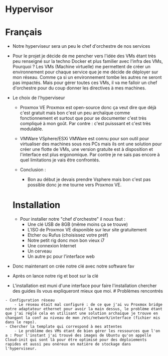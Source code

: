 # Hypervisor
 # Français
  - Notre hyperviseur sera un peu le chef d'orchestre de nos services
  - Pour le projet je décide de me pencher vers l'idée des VMs étant très peu renseigné sur la techno Docker et plus familier avec l'infra des VMs, Pourquoi ?
    Les VMs (Machine virtuelle) me permettent de créer un environnement pour chaque service que je me décide de déployer sur mon réseau. Comme ça si un  environnement tombe les autres ne seront pas impactés. Mais pour gérer toutes ces VMs, il va me falloir un chef d'orchestre pour du coup donner les directives à mes machines.
  - Le choix de l'hyperviseur
    - Proxmox VE
     Proxmox est open-source donc ça veut dire que déjà c'est gratuit mais bon c'est un peu archaïque comme fonctionnement et surtout que pour se documenter c'est très compliqué à mon goût. Par contre : c'est puisssant et c'est très modulable.
    - VMWare VSphere/ESXi
     VMWare est connu pour son outil pour virtualiser des machines sous nos PCs mais ils ont une solution pour créer une flotte de VMs, une version gratuite est à disposition et l'interface est plus ergonomique. Par contre je ne sais pas encore à quel limitations je vais être confrontés. 

    - Conclusion : 
      - Bon au début je devais prendre Vsphere mais bon c'est pas possible donc je me tourne vers Proxmox VE.
    # Installation

    - Pour installer notre "chef d'orchestre" il nous faut :
      - Une clé USB de 8GB (même moins ça se trouve)
      - L'ISO de Proxmox VE disponible sur leur site gratuitement
      - Etcher ou Rufus (choisissez votre préf)
      - Notre petit rig donc mon bon vieux i7
      - Une connexion Internet
      - Un cerveau
      - Un autre pc pour l'interface web
   - Donc maintenant on crée notre clé avec notre software fav
   - Après on lance notre rig et boot sur la clé
   - L'installation est muni d'une interface pour faire l'installation chercher des guides ils vous expliqueront mieux que moi. 
    # Problèmes rencontrés

    - Configuration réseau
        - Le réseau était mal configuré : de ce que j'ai vu Proxmox bridge notre adaptateur ethernet pour avoir la main dessus, le problème étant que j'ai réglé cela en utilisant une solution archaïque je trouve en changant la conf au niveau de mon /etc/network/interface (fichier mis dans le repo).
    - Chercher la template qui correspond à mes attentes
        - Le problème des VMs étant de bien gérer les ressources que l'on a : Pour l'instant j'ai trouvé des images de Ubuntu qu'on appelle Cloud-init qui sont là pour être optimisé pour des déploiements rapides et aussi peu onéreux en matière de stockage dans l'hyperviseur. 
